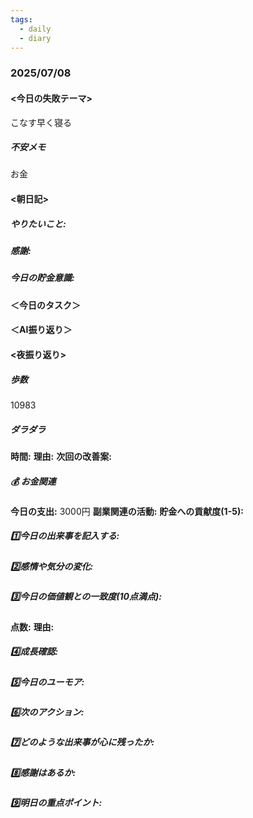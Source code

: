 ```yaml
---
tags:
  - daily
  - diary
---
```

### 2025/07/08

#### <今日の失敗テーマ>
こなす早く寝る
##### 不安メモ
お金
#### <朝日記>
##### やりたいこと: 

##### 感謝: 

##### 今日の貯金意識: 

#### ＜今日のタスク＞

#### ＜AI振り返り＞

#### <夜振り返り>
##### 歩数
10983
##### ダラダラ
**時間:** 
**理由:** 
**次回の改善案:** 

##### 💰 お金関連
**今日の支出:** 3000円
**副業関連の活動:** 
**貯金への貢献度(1-5):** 

##### 1️⃣今日の出来事を記入する: 

##### 2️⃣感情や気分の変化: 

##### 3️⃣今日の価値観との一致度(10点満点): 
**点数:** 
**理由:** 

##### 4️⃣成長確認: 

##### 5️⃣今日のユーモア: 

##### 6️⃣次のアクション: 

##### 7️⃣どのような出来事が心に残ったか: 

##### 8️⃣感謝はあるか:

##### 9️⃣明日の重点ポイント: